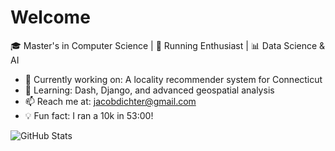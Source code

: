 # Welcome

🎓 Master's in Computer Science | 🏃 Running Enthusiast | 📊 Data Science & AI  

- 🔭 Currently working on: A locality recommender system for Connecticut  
- 🌱 Learning: Dash, Django, and advanced geospatial analysis  
- 📫 Reach me at: jacobdichter@gmail.com
- 💡 Fun fact: I ran a 10k in 53:00!  

![GitHub Stats](https://github-readme-stats.vercel.app/api?username=jacobdichter&show_icons=true&theme=dark)  
